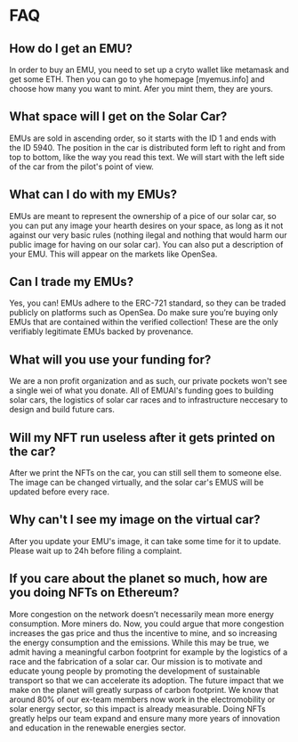 # FAQ

## How do I get an EMU?

In order to buy an EMU, you need to set up a cryto wallet like metamask and get some ETH. Then you can go to yhe homepage [myemus.info] and choose how many you want to mint. Afer you mint them, they are yours.

## What space will I get on the Solar Car?

EMUs are sold in ascending order, so it starts with the ID 1 and ends with the ID 5940. The position in the car is distributed form left to right and from top to bottom, like the way you read this text. We will start with the left side of the car from the pilot's point of view.

## What can I do with my EMUs?

EMUs are meant to represent the ownership of a pice of our solar car, so you can put any image your hearth desires on your space, as long as it not against our very basic rules (nothing ilegal and nothing that would harm our public image for having on our solar car). You can also put a description of your EMU. This will appear on the markets like OpenSea.

## Can I trade my EMUs?

Yes, you can! EMUs adhere to the ERC-721 standard, so they can be traded publicly on platforms such as OpenSea. Do make sure you’re buying only EMUs that are contained within the verified collection! These are the only verifiably legitimate EMUs backed by provenance.

## What will you use your funding for?

We are a non profit organization and as such, our private pockets won't see a single wei of what you donate. All of EMUAI's funding goes to building solar cars, the logistics of solar car races and to infrastructure neccesary to design and build future cars.

## Will my NFT run useless after it gets printed on the car?

After we print the NFTs on the car, you can still sell them to someone else. The image can be changed virtually, and the solar car's EMUS will be updated before every race.

## Why can't I see my image on the virtual car? 

After you update your EMU's image, it can take some time for it to update. Please wait up to 24h before filing a complaint.

## If you care about the planet so much, how are you doing NFTs on Ethereum?

More congestion on the network doesn’t necessarily mean more energy consumption. More miners do. Now, you could argue that more congestion increases the gas price and thus the incentive to mine, and so increasing the energy consumption and the emissions.
While this may be true, we admit having a meaningful carbon footprint for example by the logistics of a race and the fabrication of a solar car. Our mission is to motivate and educate young people by promoting the development of sustainable transport so that we can accelerate its adoption. The future impact that we make on the planet will greatly surpass of carbon footprint. We know that around 80% of our ex-team members now work in the electromobility or solar energy sector, so this impact is already measurable. Doing NFTs greatly helps our team expand and ensure many more years of innovation and education in the renewable energies sector.

